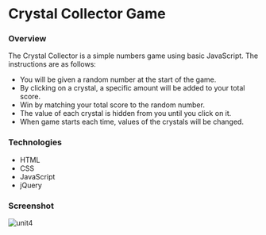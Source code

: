 # Crystal Collector Game

### Overview
The Crystal Collector is a simple numbers game using basic JavaScript.
The instructions are as follows:
* You will be given a random number at the start of the game.
* By clicking on a crystal, a specific amount will be added to your total score.
* Win by matching your total score to the random number.
* The value of each crystal is hidden from you until you click on it.
* When game starts each time, values of the crystals will be changed.

### Technologies
* HTML
* CSS
* JavaScript
* jQuery

### Screenshot
![unit4](https://user-images.githubusercontent.com/40690696/49778390-d0617f80-fcb9-11e8-8624-ab6ebfec9aaf.PNG)


